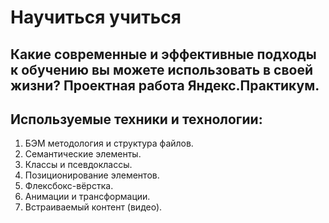 # Научиться учиться
Какие современные и эффективные подходы к обучению вы можете использовать в своей жизни?
Проектная работа Яндекс.Практикум.
------
## Используемые техники и технологии:
1. БЭМ методология и структура файлов.
2. Семантические элементы.
3. Классы и псевдоклассы.
4. Позиционирование элементов.
4. Флексбокс-вёрстка.
5. Анимации и трансформации.
6. Встраиваемый контент (видео).


